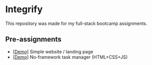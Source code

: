 # Integrify

This repository was made for my full-stack bootcamp assignments.

## Pre-assignments
- [[Demo]](https://d-0-t.github.io/integrify/pre-assignments/website/) Simple website / landing page
- [[Demo]](https://d-0-t.github.io/integrify/pre-assignments/task-manager/) No-framework task manager (HTML+CSS+JS)
